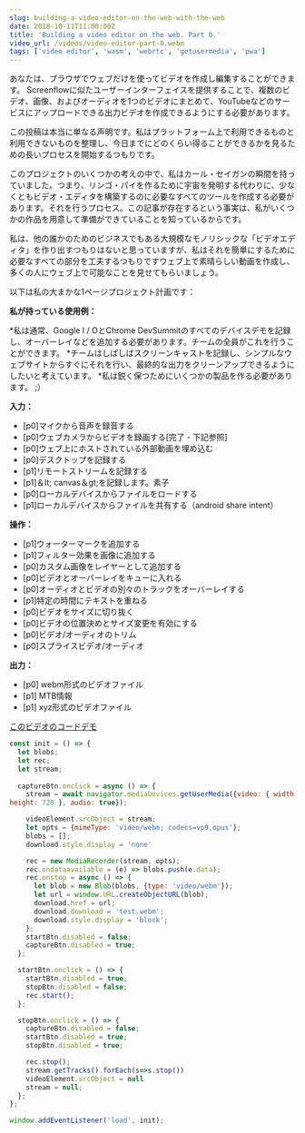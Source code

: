 ```yaml
---
slug: building-a-video-editor-on-the-web-with-the-web
date: 2018-10-11T11:00:00Z
title: 'Building a video editor on the web. Part 0.'
video_url: /videos/video-editor-part-0.webm
tags: ['video editor', 'wasm', 'webrtc', 'getusermedia', 'pwa']
---
```



あなたは、ブラウザでウェブだけを使ってビデオを作成し編集することができます。 Screenflowに似たユーザーインターフェイスを提供することで、複数のビデオ、画像、およびオーディオを1つのビデオにまとめて、YouTubeなどのサービスにアップロードできる出力ビデオを作成できるようにする必要があります。

この投稿は本当に単なる声明です。私はプラットフォーム上で利用できるものと利用できないものを整理し、今日までにどのくらい得ることができるかを見るための長いプロセスを開始するつもりです。

このプロジェクトのいくつかの考えの中で、私はカール・セイガンの瞬間を持っていました。つまり、リンゴ・パイを作るために宇宙を発明する代わりに、少なくともビデオ・エディタを構築するのに必要なすべてのツールを作成する必要があります。それを行うプロセス。この記事が存在するという事実は、私がいくつかの作品を用意して準備ができていることを知っているからです。

私は、他の誰かのためのビジネスでもある大規模なモノリシックな「ビデオエディタ」を作り出すつもりはないと思っていますが、私はそれを簡単にするために必要なすべての部分を工夫するつもりですウェブ上で素晴らしい動画を作成し、多くの人にウェブ上で可能なことを見せてもらいましょう。

以下は私の大まかな1ページプロジェクト計画です：


**私が持っている使用例：**


*私は通常、Google I / OとChrome DevSummitのすべてのデバイスデモを記録し、オーバーレイなどを追加する必要があります。チームの全員がこれを行うことができます。
*チームはしばしばスクリーンキャストを記録し、シンプルなウェブサイトからすぐにそれを行い、最終的な出力をクリーンアップできるようにしたいと考えています。
*私は鋭く保つためにいくつかの製品を作る必要があります。 ;）


**入力：**


* [p0]マイクから音声を録音する
* [p0]ウェブカメラからビデオを録画する[完了 - 下記参照]
* [p0]ウェブ上にホストされている外部動画を埋め込む
* [p0]デスクトップを記録する
* [p1]リモートストリームを記録する
* [p1]＆lt; canvas＆gt;を記録します。素子
* [p0]ローカルデバイスからファイルをロードする
* [p1]ローカルデバイスからファイルを共有する（android share intent）


**操作：**


* [p1]ウォーターマークを追加する
* [p1]フィルター効果を画像に追加する
* [p0]カスタム画像をレイヤーとして追加する
* [p0]ビデオとオーバーレイをキューに入れる
* [p0]オーディオとビデオの別々のトラックをオーバーレイする
* [p1]特定の時間にテキストを重ねる
* [p0]ビデオをサイズに切り抜く
* [p0]ビデオの位置決めとサイズ変更を有効にする
* [p0]ビデオ/オーディオのトリム
* [p0]スプライスビデオ/オーディオ


**出力：**


* [p0] webm形式のビデオファイル
* [p1] MTB情報
* [p1] xyz形式のビデオファイル

[このビデオのコード](https://glitch.com/edit/\#!/camera-recorder?path=script.js:1:0)[デモ](https://camera-recorder.glitch.me/)


```javascript  
const init = () => {  
  let blobs;  
  let rec;  
  let stream;  
    
  captureBtn.onclick = async () => {  
    stream = await navigator.mediaDevices.getUserMedia({video: { width: 1280, 
height: 720 }, audio: true});

    videoElement.srcObject = stream;  
    let opts = {mimeType: 'video/webm; codecs=vp9,opus'};  
    blobs = [];  
    download.style.display = 'none'

    rec = new MediaRecorder(stream, opts);  
    rec.ondataavailable = (e) => blobs.push(e.data);  
    rec.onstop = async () => {  
      let blob = new Blob(blobs, {type: 'video/webm'});  
      let url = window.URL.createObjectURL(blob);  
      download.href = url;  
      download.download = 'test.webm';  
      download.style.display = 'block';  
    };  
    startBtn.disabled = false;  
    captureBtn.disabled = true;  
  };

  startBtn.onclick = () => {  
    startBtn.disabled = true;  
    stopBtn.disabled = false;  
    rec.start();  
  };

  stopBtn.onclick = () => {  
    captureBtn.disabled = false;  
    startBtn.disabled = true;  
    stopBtn.disabled = true;

    rec.stop();  
    stream.getTracks().forEach(s=>s.stop())  
    videoElement.srcObject = null  
    stream = null;  
  };  
};

window.addEventListener('load', init);  
```

